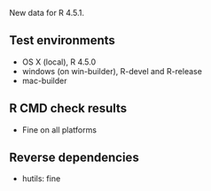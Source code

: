 
New data for R 4.5.1.


## Test environments

* OS X (local), R 4.5.0
* windows (on win-builder), R-devel and R-release
* mac-builder 

## R CMD check results

* Fine on all platforms

## Reverse dependencies

* hutils: fine
